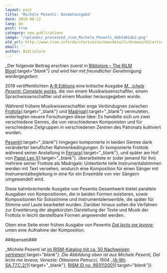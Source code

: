 ```yaml
---
layout: post
title: 'Michele Pesenti: Gesamtausgabe'
date: 2019-08-12
lang: de
post: true
category: new_publications
image: "/uploads/_processed_/csm_Michele_Pesenti_deb3a82ab2.png"
old_url: http://www.rism.info/de/startseite/newsdetails/browse/62/article/64/michele-pesenti-complete-works.html
email: ''
author: Bibliolore
---
```



_Der folgende Beitrag erschien zuerst in [Bibliolore – The RILM Blog](https://bibliolore.org/2019/05/20/michele-pesenti-complete-works/){:target="_blank"} und wird hier mit freundlicher Genehmigung wiedergegeben:_

2019 veröffentlichten [A-R Editions](https://www.areditions.com/) eine kritische Ausgabe _[M](https://www.areditions.com/pesenti-complete-works-r171.html?mc_cid=1d97453d3c&mc_eid=fc69aee4f2)__[ichele Pesenti: Complete works](https://www.areditions.com/pesenti-complete-works-r171.html?mc_cid=1d97453d3c&mc_eid=fc69aee4f2)_, die von einem Musikwissenschaftler, einem Sprachwissenschaftler und einem Musiker herausgegeben wurde.

Während frühere Musikwissenschaftler enge Verbindugnen zwischen [Frottola](https://en.wikipedia.org/wiki/Frottola){:target="_blank"} und [Madrigal](https://en.wikipedia.org/wiki/Madrigal){:target="_blank"} vermuteten, widerlegten neuere Forschungen diese Idee: Es handelte sich um zwei verschiedene Genres, die von verschiedenen Komponisten und für verschiedene Zielgruppen in verschiedenen Zentren des Patronats kultiviert wurden.

[Pesenti](https://en.wikipedia.org/wiki/Michele_Pesenti){:target="_blank"} hingegen komponierte in beiden Genres dank veränderter beruflicher Rahmenbedingungen. Er komponierte Frottole während seiner Anstellung in [Ferrara](https://de.wikipedia.org/wiki/Ferrara){:target="_blank"}, und später am Hof von [Papst Leo X](https://de.wikipedia.org/wiki/Leo_X.){:target="_blank"}. überarbeitete er (oder jemand für ihn) mehrere seiner Frottole als Madrigale: Untextierte tiefe Instrumentalstimmen werden mit Text versehen, wodurch eine Komposition für einen Sänger mit Instrumentalbegleitung in eine für ein Ensemble von vier Sängern umgewandelt wird.

Diese bahnbrechende Ausgabe von Pesentis Gesamtwerk bietet parallele Ausgaben von Kompositionen, die in beiden Formen existieren, sowie Kompositionen für Solostimme und Instrumentalensemble, die später für Stimme und Laute bearbeitet wurden. Darüber hinaus sollen die Verfahren zur Erweiterung der abgekürzten Darstellung der Texte und Musik der Frottola in leicht darstellbare Formen angewendet werden.

Oben eine Seite einer frühen Ausgabe von Pesentis [_Dal lecto me levava_](http://stcpress.org/pieces/dal_lecto_me_levava); unten eine Aufnahme der Komposition.

###penseti###



_Michele Pesenti ist [im RISM-Katalog mit ca. 50 Nachweisen vertreten](https://opac.rism.info/search?View=rism&author=Pesenti+Michele){:target="_blank"}. Die Abbildung oben ist aus_ _Michele Pesenti, Dal lecto me levava, Venezia: Ottaviano Petrucci, 1504_ _([A-Wn SA.77.C.2/1](http://data.onb.ac.at/rep/10044D45){:target="_blank"}, [RISM ID no. 993112001](https://opac.rism.info/search?id=00000993112001&View=rism){:target="_blank"})._



<script type="text/javascript">var switchTo5x=true;</script><script type="text/javascript" src="http://w.sharethis.com/button/buttons.js"></script><script type="text/javascript">stLight.options({publisher: "9b601438-1ce1-49d8-bfd7-9cff5df54c17", doNotHash: false, doNotCopy: false, hashAddressBar: false});</script>